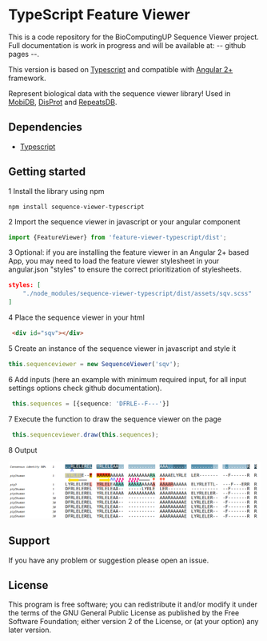 # TypeScript Feature Viewer

This is a code repository for the BioComputingUP Sequence Viewer project.
Full documentation is work in progress and will be available at: -- github pages --.

This version is based on [Typescript](https://www.typescriptlang.org/) and compatible with [Angular 2+](https://angular.io/) framework.

Represent biological data with the sequence viewer library! Used in [MobiDB](http://mobidb.bio.unipd.it/),
[DisProt](http://www.disprot.org/) and [RepeatsDB](http://repeatsdb.bio.unipd.it/).

## Dependencies

* [Typescript](https://www.typescriptlang.org/)

## Getting started

1 Install the library using npm
```
npm install sequence-viewer-typescript
```

2 Import the sequence viewer in javascript or your angular component
```typescript
import {FeatureViewer} from 'feature-viewer-typescript/dist';
```

3 Optional: if you are installing the feature viewer in an Angular 2+ based App, you may
need to load the feature viewer stylesheet in your angular.json "styles" to
ensure the correct prioritization of stylesheets.
```json
styles: [
    "./node_modules/sequence-viewer-typescript/dist/assets/sqv.scss"
]
```

4 Place the sequence viewer in your html
```html
 <div id="sqv"></div>
```

5 Create an instance of the sequence viewer in javascript and style it
```typescript
this.sequenceviewer = new SequenceViewer('sqv');
```

6 Add inputs (here an example with minimum required input, for all input settings options check github documentation).
```typescript
 this.sequences = [{sequence: 'DFRLE--F---'}]
```
7 Execute the function to draw the sequence viewer on the page
```typescript
 this.sequenceviewer.draw(this.sequences);
```

8 Output

![Sequence Viewer](src/assets/sqvDemo.png)

## Support

If you have any problem or suggestion please open an issue.

## License

This program is free software; you can redistribute it and/or modify it under the terms of the GNU General Public
License as published by the Free Software Foundation; either version 2 of the License, or (at your option) any later
version.
